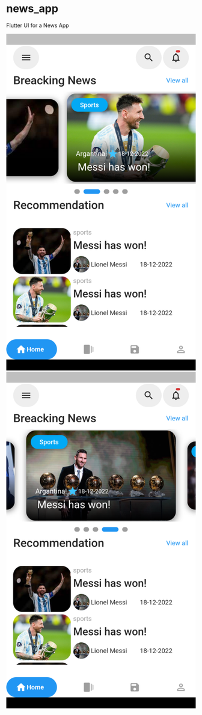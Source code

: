 # news_app

Flutter UI for a News App

![CHEESE!](Screenshot_20230327-105316.png)
![CHEESE!](Screenshot_20230327-105333.png)

